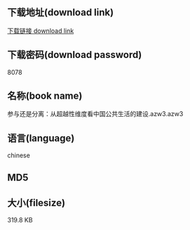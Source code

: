 ## 下载地址(download link)
[下载链接 download link](https://tutu365.netlify.app/?s=%E5%8F%82%E4%B8%8E%E8%BF%98%E6%98%AF%E5%88%86%E7%A6%BB%EF%BC%9A%E4%BB%8E%E8%B6%85%E8%B6%8A%E6%80%A7%E7%BB%B4%E5%BA%A6%E7%9C%8B%E4%B8%AD%E5%9B%BD%E5%85%AC%E5%85%B1%E7%94%9F%E6%B4%BB%E7%9A%84%E5%BB%BA%E8%AE%BE.azw3)

## 下载密码(download password)
8078

## 名称(book name)
参与还是分离：从超越性维度看中国公共生活的建设.azw3.azw3

## 语言(language)
chinese

## MD5


## 大小(filesize)
319.8 KB
